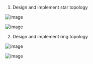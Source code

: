 1. Design and implement star topology

![image](https://user-images.githubusercontent.com/47166768/224659182-4c5a44f4-8d27-4d7a-ab77-444584eff6b6.png)

![image](https://user-images.githubusercontent.com/47166768/224659274-9794b101-18cf-48e9-9b98-b3547ea4ea15.png)

2. Design and implement ring topology

![image](https://user-images.githubusercontent.com/47166768/224661582-30ab48e5-e096-4e3a-a409-a2e2a0561b6f.png)

![image](https://user-images.githubusercontent.com/47166768/224661757-03790843-760a-4e0c-b7ba-1585a8d1b0d0.png)
